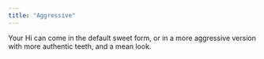 ```yaml
---
title: "Aggressive"
---
```


Your Hi can come in the default sweet form, or in a more aggressive
version with more authentic teeth, and a mean look.